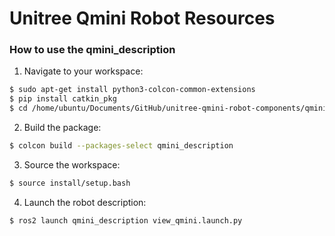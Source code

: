 # Unitree Qmini Robot Resources


### How to use the qmini_description

1. Navigate to your workspace:

```bash
$ sudo apt-get install python3-colcon-common-extensions
$ pip install catkin_pkg
$ cd /home/ubuntu/Documents/GitHub/unitree-qmini-robot-components/qmini_description
```

2. Build the package:

```bash
$ colcon build --packages-select qmini_description
```

3. Source the workspace:

```bash
$ source install/setup.bash
```

4. Launch the robot description:

```bash
$ ros2 launch qmini_description view_qmini.launch.py
```